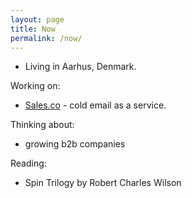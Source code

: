 ```yaml
---
layout: page
title: Now
permalink: /now/
---
```


* Living in Aarhus, Denmark.

Working on:

* [Sales.co](https://sales.co) - cold email as a service.


Thinking about:

* growing b2b companies

Reading:

* Spin Trilogy by Robert Charles Wilson

